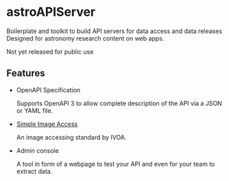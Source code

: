 # astroAPIServer
Boilerplate and toolkit to build API servers for data access and data releases Designed for astronomy research content on web apps.

Not yet released for public use

## Features
* OpenAPI Specification
  
  Supports OpenAPI 3 to allow complete description of the API via a JSON or YAML file.
* [Simple Image Access](http://www.ivoa.net/Documents/SIA/)
  
  An image accessing standard by IVOA.
* Admin console
  
  A tool in form of a webpage to test your API and even for your team to extract data.
